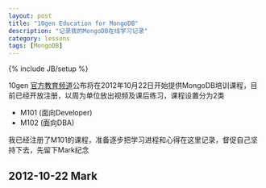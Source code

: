 ```yaml
---
layout: post
title: "10gen Education for MongoDB"
description: "记录我的MongoDB在线学习记录"
category: lessons
tags: [MongoDB]
---
```

{% include JB/setup %}

10gen [官方教育频道](http://education.10gen.com/courses/10gen/M101/2012_Fall/about)公布将在2012年10月22日开始提供MongoDB培训课程，目前已经开放注册，以周为单位放出视频及课后练习，课程设置分为2类

* M101 (面向Developer)
* M102 (面向DBA)

我已经注册了M101的课程，准备逐步把学习进程和心得在这里记录，督促自己坚持下去，先留下Mark纪念

## 2012-10-22 Mark
